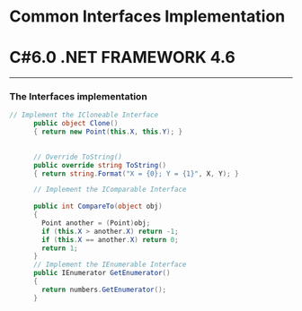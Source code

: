 # Common Interfaces Implementation
# C#6.0  .NET FRAMEWORK 4.6
----

### The Interfaces implementation

```C#
// Implement the ICloneable Interface
      public object Clone()
      { return new Point(this.X, this.Y); } 
     
    
      // Override ToString()
      public override string ToString()
      { return string.Format("X = {0}; Y = {1}", X, Y); }

      // Implement the IComparable Interface
     
      public int CompareTo(object obj)
      {
        Point another = (Point)obj;
        if (this.X > another.X) return -1;
        if (this.X == another.X) return 0;
        return 1;
      }
      // Implement the IEnumerable Interface
      public IEnumerator GetEnumerator()
      {
        return numbers.GetEnumerator();
      }
```
